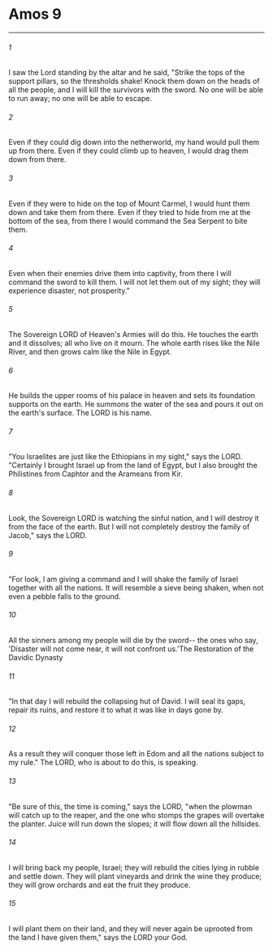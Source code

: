 # Amos 9
***



###### 1 
I saw the Lord standing by the altar and he said, "Strike the tops of the support pillars, so the thresholds shake! Knock them down on the heads of all the people, and I will kill the survivors with the sword. No one will be able to run away; no one will be able to escape. 

###### 2 
Even if they could dig down into the netherworld, my hand would pull them up from there. Even if they could climb up to heaven, I would drag them down from there. 

###### 3 
Even if they were to hide on the top of Mount Carmel, I would hunt them down and take them from there. Even if they tried to hide from me at the bottom of the sea, from there I would command the Sea Serpent to bite them. 

###### 4 
Even when their enemies drive them into captivity, from there I will command the sword to kill them. I will not let them out of my sight; they will experience disaster, not prosperity." 

###### 5 
The Sovereign LORD of Heaven's Armies will do this. He touches the earth and it dissolves; all who live on it mourn. The whole earth rises like the Nile River, and then grows calm like the Nile in Egypt. 

###### 6 
He builds the upper rooms of his palace in heaven and sets its foundation supports on the earth. He summons the water of the sea and pours it out on the earth's surface. The LORD is his name. 

###### 7 
"You Israelites are just like the Ethiopians in my sight," says the LORD. "Certainly I brought Israel up from the land of Egypt, but I also brought the Philistines from Caphtor and the Arameans from Kir. 

###### 8 
Look, the Sovereign LORD is watching the sinful nation, and I will destroy it from the face of the earth. But I will not completely destroy the family of Jacob," says the LORD. 

###### 9 
"For look, I am giving a command and I will shake the family of Israel together with all the nations. It will resemble a sieve being shaken, when not even a pebble falls to the ground. 

###### 10 
All the sinners among my people will die by the sword-- the ones who say, 'Disaster will not come near, it will not confront us.'The Restoration of the Davidic Dynasty 

###### 11 
"In that day I will rebuild the collapsing hut of David. I will seal its gaps, repair its ruins, and restore it to what it was like in days gone by. 

###### 12 
As a result they will conquer those left in Edom and all the nations subject to my rule." The LORD, who is about to do this, is speaking. 

###### 13 
"Be sure of this, the time is coming," says the LORD, "when the plowman will catch up to the reaper, and the one who stomps the grapes will overtake the planter. Juice will run down the slopes; it will flow down all the hillsides. 

###### 14 
I will bring back my people, Israel; they will rebuild the cities lying in rubble and settle down. They will plant vineyards and drink the wine they produce; they will grow orchards and eat the fruit they produce. 

###### 15 
I will plant them on their land, and they will never again be uprooted from the land I have given them," says the LORD your God.
